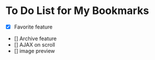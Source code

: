 # To Do List for My Bookmarks

- [x] Favorite feature
- [] Archive feature
- [] AJAX on scroll
- [] image preview
